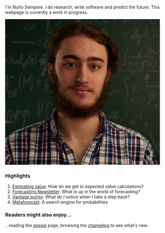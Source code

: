 I'm Nu&#xF1;o Sempere. I do research, write software and predict the future. This webpage is currently a work in progress.

<img src="/photo.jpg" alt="image of myself" class="img-frontpage-center"> 

### Highlights

1. [Estimating value](https://forum.effectivealtruism.org/s/AbrRsXM2PrCrPShuZ): How do we get to expected value calculations?
2. [Forecasting Newsletter](https://forecasting.substack.com/): What is up in the world of forecasting?
3. [Vantage points](https://forum.effectivealtruism.org/s/XbCaYR3QfDaeuJ4By): What do I notice when I take a step back?
4. [Metaforecast](https://metaforecast.org/): A search engine for probabilities

### Readers might also enjoy...

...reading the [gossip](/gossip) page, browsing the [changelog](/changelog) to see what's new.
